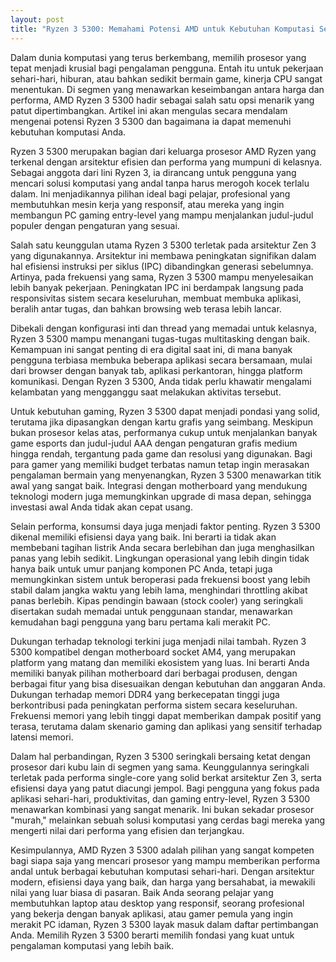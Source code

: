 ```yaml
---
layout: post
title: "Ryzen 3 5300: Memahami Potensi AMD untuk Kebutuhan Komputasi Sehari-hari"
---
```


Dalam dunia komputasi yang terus berkembang, memilih prosesor yang tepat menjadi krusial bagi pengalaman pengguna. Entah itu untuk pekerjaan sehari-hari, hiburan, atau bahkan sedikit bermain game, kinerja CPU sangat menentukan. Di segmen yang menawarkan keseimbangan antara harga dan performa, AMD Ryzen 3 5300 hadir sebagai salah satu opsi menarik yang patut dipertimbangkan. Artikel ini akan mengulas secara mendalam mengenai potensi Ryzen 3 5300 dan bagaimana ia dapat memenuhi kebutuhan komputasi Anda.

Ryzen 3 5300 merupakan bagian dari keluarga prosesor AMD Ryzen yang terkenal dengan arsitektur efisien dan performa yang mumpuni di kelasnya. Sebagai anggota dari lini Ryzen 3, ia dirancang untuk pengguna yang mencari solusi komputasi yang andal tanpa harus merogoh kocek terlalu dalam. Ini menjadikannya pilihan ideal bagi pelajar, profesional yang membutuhkan mesin kerja yang responsif, atau mereka yang ingin membangun PC gaming entry-level yang mampu menjalankan judul-judul populer dengan pengaturan yang sesuai.

Salah satu keunggulan utama Ryzen 3 5300 terletak pada arsitektur Zen 3 yang digunakannya. Arsitektur ini membawa peningkatan signifikan dalam hal efisiensi instruksi per siklus (IPC) dibandingkan generasi sebelumnya. Artinya, pada frekuensi yang sama, Ryzen 3 5300 mampu menyelesaikan lebih banyak pekerjaan. Peningkatan IPC ini berdampak langsung pada responsivitas sistem secara keseluruhan, membuat membuka aplikasi, beralih antar tugas, dan bahkan browsing web terasa lebih lancar.

Dibekali dengan konfigurasi inti dan thread yang memadai untuk kelasnya, Ryzen 3 5300 mampu menangani tugas-tugas multitasking dengan baik. Kemampuan ini sangat penting di era digital saat ini, di mana banyak pengguna terbiasa membuka beberapa aplikasi secara bersamaan, mulai dari browser dengan banyak tab, aplikasi perkantoran, hingga platform komunikasi. Dengan Ryzen 3 5300, Anda tidak perlu khawatir mengalami kelambatan yang mengganggu saat melakukan aktivitas tersebut.

Untuk kebutuhan gaming, Ryzen 3 5300 dapat menjadi pondasi yang solid, terutama jika dipasangkan dengan kartu grafis yang seimbang. Meskipun bukan prosesor kelas atas, performanya cukup untuk menjalankan banyak game esports dan judul-judul AAA dengan pengaturan grafis medium hingga rendah, tergantung pada game dan resolusi yang digunakan. Bagi para gamer yang memiliki budget terbatas namun tetap ingin merasakan pengalaman bermain yang menyenangkan, Ryzen 3 5300 menawarkan titik awal yang sangat baik. Integrasi dengan motherboard yang mendukung teknologi modern juga memungkinkan upgrade di masa depan, sehingga investasi awal Anda tidak akan cepat usang.

Selain performa, konsumsi daya juga menjadi faktor penting. Ryzen 3 5300 dikenal memiliki efisiensi daya yang baik. Ini berarti ia tidak akan membebani tagihan listrik Anda secara berlebihan dan juga menghasilkan panas yang lebih sedikit. Lingkungan operasional yang lebih dingin tidak hanya baik untuk umur panjang komponen PC Anda, tetapi juga memungkinkan sistem untuk beroperasi pada frekuensi boost yang lebih stabil dalam jangka waktu yang lebih lama, menghindari throttling akibat panas berlebih. Kipas pendingin bawaan (stock cooler) yang seringkali disertakan sudah memadai untuk penggunaan standar, menawarkan kemudahan bagi pengguna yang baru pertama kali merakit PC.

Dukungan terhadap teknologi terkini juga menjadi nilai tambah. Ryzen 3 5300 kompatibel dengan motherboard socket AM4, yang merupakan platform yang matang dan memiliki ekosistem yang luas. Ini berarti Anda memiliki banyak pilihan motherboard dari berbagai produsen, dengan berbagai fitur yang bisa disesuaikan dengan kebutuhan dan anggaran Anda. Dukungan terhadap memori DDR4 yang berkecepatan tinggi juga berkontribusi pada peningkatan performa sistem secara keseluruhan. Frekuensi memori yang lebih tinggi dapat memberikan dampak positif yang terasa, terutama dalam skenario gaming dan aplikasi yang sensitif terhadap latensi memori.

Dalam hal perbandingan, Ryzen 3 5300 seringkali bersaing ketat dengan prosesor dari kubu lain di segmen yang sama. Keunggulannya seringkali terletak pada performa single-core yang solid berkat arsitektur Zen 3, serta efisiensi daya yang patut diacungi jempol. Bagi pengguna yang fokus pada aplikasi sehari-hari, produktivitas, dan gaming entry-level, Ryzen 3 5300 menawarkan kombinasi yang sangat menarik. Ini bukan sekadar prosesor "murah," melainkan sebuah solusi komputasi yang cerdas bagi mereka yang mengerti nilai dari performa yang efisien dan terjangkau.

Kesimpulannya, AMD Ryzen 3 5300 adalah pilihan yang sangat kompeten bagi siapa saja yang mencari prosesor yang mampu memberikan performa andal untuk berbagai kebutuhan komputasi sehari-hari. Dengan arsitektur modern, efisiensi daya yang baik, dan harga yang bersahabat, ia mewakili nilai yang luar biasa di pasaran. Baik Anda seorang pelajar yang membutuhkan laptop atau desktop yang responsif, seorang profesional yang bekerja dengan banyak aplikasi, atau gamer pemula yang ingin merakit PC idaman, Ryzen 3 5300 layak masuk dalam daftar pertimbangan Anda. Memilih Ryzen 3 5300 berarti memilih fondasi yang kuat untuk pengalaman komputasi yang lebih baik.
